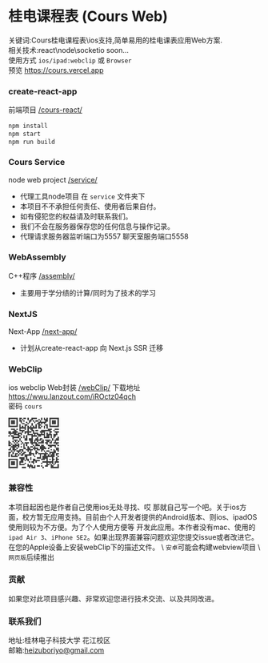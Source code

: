 # 桂电课程表 (Cours Web)  

关键词:Cours桂电课程表\ios支持,简单易用的桂电课表应用Web方案.  
相关技术:react\node\socketio soon...  
使用方式 `ios/ipad:webclip` 或 `Browser`  
预览 https://cours.vercel.app  

### create-react-app

前端项目 [/cours-react/](./cours-react/) 

```shell
npm install  
npm start 
npm run build
```

### Cours Service  

node web project [/service/](./service/)

* 代理工具node项目 在 `service` 文件夹下
* 本项目不不承担任何责任、使用者后果自付。  
* 如有侵犯您的权益请及时联系我们。
* 我们不会在服务器保存您的任何信息与操作记录。  
* 代理请求服务器监听端口为5557 聊天室服务端口5558  

### WebAssembly  

C++程序 [/assembly/](./assembly/)  

* 主要用于学分绩的计算/同时为了技术的学习  

### NextJS  

Next-App [/next-app/](/next-app/)  

* 计划从create-react-app 向 Next.js SSR 迁移  

### WebClip  
ios webclip Web封装 [/webClip/](./webClip/) 
下载地址 https://wwu.lanzout.com/iROctz04qch  
密码 `cours`  

<img src="readme/images/WebClipQR.png" width="20%"/>

### 兼容性  

本项目起因也是作者自己使用ios无处寻找、哎 那就自己写一个吧。关于ios方面，校方暂无应用支持。目前由个人开发者提供的Android版本、则ios、ipadOS使用则较为不方便。为了个人使用方便等 开发此应用。本作者没有mac、使用的`ipad Air 3`、`iPhone SE2`。如果出现界面兼容问题欢迎您提交issue或者改进它。在您的Apple设备上安装webClip下的描述文件。  \ `安卓`可能会构建webview项目  \  `网页版`后续推出  

### 贡献  

如果您对此项目感兴趣、非常欢迎您进行技术交流、以及共同改进。

### 联系我们  

地址:桂林电子科技大学 花江校区  
邮箱:heizuboriyo@gmail.com  
